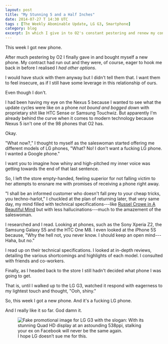 ```yaml
---
layout: post
title: "My Stunning 5 and a Half Inches"
date: 2014-07-27 T 14:30 UTC
tags : [The Weekly Abominable Update, LG G3, Smartphone]
category: blog
excerpt: In which I give in to O2's constant pestering and renew my contract with them and get a new phone.
---
```

This week I got new phone.

After much pestering by O2 I finally gave in and bought myself a new phone. My contract had run out and they were, of course, eager to hook me back in before I realised I *had other options*.

I would have stuck with them anyway but I didn't tell them that. I want them to feel insecure, as if I still have some leverage in this relationship of ours.

Even though I don't.

I had been having my eye on the Nexus 5 because I wanted to see what the update cycles were like on a phone *not bound and bogged down* with proprietary shit like HTC Sense or Samsung Touchwiz. But apparently I'm already behind the curve when it comes to modern technology because Nexus 5 isn't one of the 98 phones that O2 has.

Okay.

"What now?," I thought to myself as the saleswoman started offering me different models of LG phones, "What? No! I don't want a fucking LG phone. I wanted a Google phone."

I want you to imagine how whiny and high-pitched my inner voice was getting towards the end of that last sentence.

So, I left the store empty-handed, feeling superior for not falling victim to her attempts to ensnare me with promises of receiving a phone right away.

"I shall be an informed customer who doesn't fall prey to your cheap tricks, you techno-harlot," I chuckled at the plan of returning later, that very same day, my mind filled with technical specifications---like [Russel Crowe in A Beautiful Mind][mind] but with less hallucinations---much to the amazement of the saleswoman.

I researched and I read. Looking at phones, such as the Sony Xperia Z2, the Samsung Galaxy S5 and the HTC One M8. I even looked at the iPhone 5S because, "Why the hell not, you never know. I should keep an open mind---Haha, but no."

I read up on their technical specifications. I looked at in-depth reviews, detailing the various shortcomings and highlights of each model. I consulted with friends and co-workers.

Finally, as I headed back to the store I still hadn't decided what phone I was going to get.

That is, until I walked up to the LG G3, watched it respond with eagerness to my lightest touch and thought, "Ooh, shiny."

So, this week I got a new phone. And it's a fucking LG phone.

And I really like it so far. God damn it.

<div>
<figure>
	<img class="lazy" data-original="../../../../assets/posts/2014/july/my-stunning-five-and-a-half-inches/lg-g3-fake-promo-by-carlos-eriksson.jpg" alt="Fake promotional image for LG G3 with the slogan: With its stunning Quad HD display at an astounding 538ppi, stalking your ex on Facebook will never be the same again.">
	<figcaption>I hope LG doesn’t sue me for this.</figcaption>
</figure>
</div>

[mind]: http://en.wikipedia.org/wiki/A_Beautiful_Mind_%28film%29